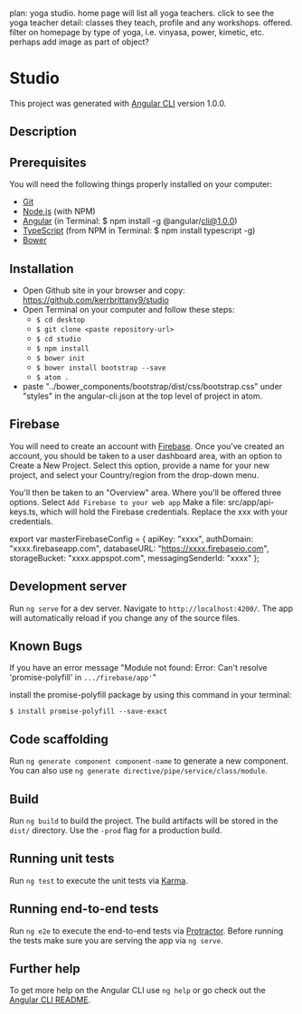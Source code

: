 plan: yoga studio. home page will list all yoga teachers. click to see the yoga teacher detail: classes they teach, profile and any workshops. offered. filter on homepage by type of yoga, i.e. vinyasa, power, kimetic, etc. perhaps add image as part of object?


# Studio

This project was generated with [Angular CLI](https://github.com/angular/angular-cli) version 1.0.0.

## Description

## Prerequisites

You will need the following things properly installed on your computer:
* [Git](https://git-scm.com/)
* [Node.js](https://nodejs.org/) (with NPM)
* [Angular](https://cli.angular.io/) (in Terminal: $ npm install -g @angular/cli@1.0.0)
* [TypeScript](https://www.typescriptlang.org/) (from NPM in Terminal: $ npm install typescript -g)
* [Bower](https://bower.io/)


## Installation

* Open Github site in your browser and copy: https://github.com/kerrbrittany9/studio
* Open Terminal on your computer and follow these steps:
  * `$ cd desktop`
  * `$ git clone <paste repository-url>`
  * `$ cd studio`
  * `$ npm install`
  * `$ bower init`
  * `$ bower install bootstrap --save`
  * `$ atom .`
* paste "../bower_components/bootstrap/dist/css/bootstrap.css" under "styles" in the angular-cli.json at the top level of project in atom.

## Firebase

You will need to create an account with [Firebase](https://firebase.google.com/). Once you've created an account, you should be taken to a user dashboard area, with an option to Create a New Project. Select this option, provide a name for your new project, and select your Country/region from the drop-down menu.

You'll then be taken to an "Overview" area. Where you'll be offered three options. Select `Add Firebase to your web app`
Make a file: src/app/api-keys.ts, which will hold the Firebase credentials. Replace the xxx with your credentials.

export var masterFirebaseConfig = {
    apiKey: "xxxx",
    authDomain: "xxxx.firebaseapp.com",
    databaseURL: "https://xxxx.firebaseio.com",
    storageBucket: "xxxx.appspot.com",
    messagingSenderId: "xxxx"
  };


## Development server

Run `ng serve` for a dev server. Navigate to `http://localhost:4200/`. The app will automatically reload if you change any of the source files.

## Known Bugs

If you have an error message "Module not found: Error: Can't resolve 'promise-polyfill' in `.../firebase/app'`"

install the promise-polyfill package by using this command in your terminal:

`$ install promise-polyfill --save-exact`


## Code scaffolding

Run `ng generate component component-name` to generate a new component. You can also use `ng generate directive/pipe/service/class/module`.

## Build

Run `ng build` to build the project. The build artifacts will be stored in the `dist/` directory. Use the `-prod` flag for a production build.

## Running unit tests

Run `ng test` to execute the unit tests via [Karma](https://karma-runner.github.io).

## Running end-to-end tests

Run `ng e2e` to execute the end-to-end tests via [Protractor](http://www.protractortest.org/).
Before running the tests make sure you are serving the app via `ng serve`.

## Further help

To get more help on the Angular CLI use `ng help` or go check out the [Angular CLI README](https://github.com/angular/angular-cli/blob/master/README.md).
